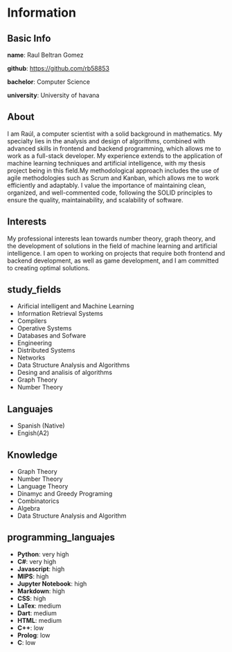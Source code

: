 # Information

## Basic Info
**name**: Raul Beltran Gomez

**github**: https://github.com/rb58853

**bachelor**: Computer Science
    
**university**: University of havana
    
## About 
I am Raúl, a computer scientist with a solid background in mathematics. My specialty lies in the analysis and design of algorithms, combined with advanced skills in frontend and backend programming, which allows me to work as a full-stack developer. My experience extends to the application of machine learning techniques and artificial intelligence, with my thesis project being in this field.My methodological approach includes the use of agile methodologies such as Scrum and Kanban, which allows me to work efficiently and adaptably. I value the importance of maintaining clean, organized, and well-commented code, following the SOLID principles to ensure the quality, maintainability, and scalability of software.

## Interests
My professional interests lean towards number theory, graph theory, and the development of solutions in the field of machine learning and artificial intelligence. I am open to working on projects that require both frontend and backend development, as well as game development, and I am committed to creating optimal solutions.

## study_fields 
- Arificial intelligent and Machine Learning
- Information Retrieval Systems
- Compilers
- Operative Systems
- Databases and Sofware
- Engineering
- Distributed Systems
- Networks
- Data Structure Analysis and Algorithms
- Desing and analisis of algorithms
- Graph Theory
- Number Theory
    
    
## Languajes
- Spanish (Native)
- Engish(A2)
    
## Knowledge
- Graph Theory
- Number Theory
- Language Theory
- Dinamyc and Greedy Programing
- Combinatorics
- Algebra
- Data Structure Analysis and Algorithm
    

## programming_languajes
- **Python**: very high
- **C#**: very high
- **Javascript**: high
- **MIPS**: high
- **Jupyter Notebook**: high
- **Markdown**: high
- **CSS**: high
- **LaTex**: medium
- **Dart**: medium
- **HTML**: medium
- **C++**: low
- **Prolog**: low
- **C**: low
    
<!-- ## skills
- **ReactJs**: high
- **React Native**: medium
- **ai**: high
- **simulation**: medium
- **machineLearning**: very high
- **net**: medium
- **Information Retrieval Systems**: very high
- **design and analysis of algorithms**: very high
- **compilers**: high
- **distributed system**: medium
- **Operating systems**: medium
- **networks**: low
- **unity engine**: high
- **django**: medium
- **Telegram bot**: medium
- **flutter**: medium -->